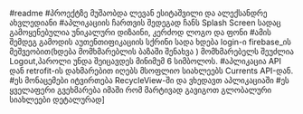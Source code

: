 #readme
#პროექტზე მუშაობდა ლევან ესიტაშვილი და ალექსანდრე ახვლედიანი
#აპლიკაციის ჩართვის შედეგად ჩანს Splash Screen სადაც გამოყენებულია უნიკალური დიზაინი, კერძოდ ლოგო და ფონი
#ამის შემდეგ გამოდის აუთენთიფიკაციის სქრინი სადა ხდება login-ი firebase_ის მეშვეობით(ხდება მომხმარებლის ბაზაში შენახვა ) მომხმარებელს შეუძლია Logout,პაროლი უნდა შეიცავდეს მინიმუმ 6 სიმბოლოს.
#აპლიკაცია API დან retrofit-ის დახმარებით იღებს მსოფლიო სიახლეებს Currents API-დან.
#ეს მონაცემები იტვირთება RecycleView-ში და ვხედავთ აპლიკაციაში
#ეს ყველაფერი გვეხმარება იმაში რომ მარტივად გავიგოთ გლობალური სიახლეები დეტალურად]
